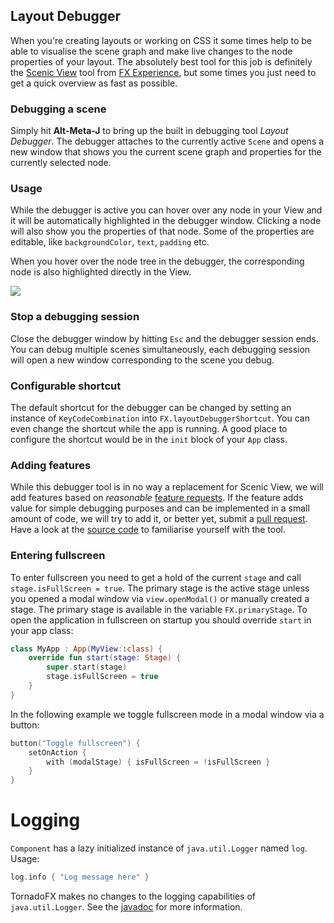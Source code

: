 
## Layout Debugger

When you're creating layouts or working on CSS it some times help to be able to visualise the scene graph and make live changes to the node properties of your layout. The absolutely best tool for this job is definitely the [Scenic View](http://fxexperience.com/scenic-view/) tool from [FX Experience](http://fxexperience.com/), but some times you just need to get a quick overview as fast as possible.

### Debugging a scene

Simply hit **Alt-Meta-J** to bring up the built in debugging tool *Layout Debugger*. The debugger attaches to the currently active `Scene` and opens a new window that shows you the current scene graph and properties for the currently selected node.

### Usage

While the debugger is active you can hover over any node in your View and it will be automatically highlighted in the debugger window. Clicking a node will also show you the properties of that node. Some of the properties are editable, like `backgroundColor`, `text`, `padding` etc.

When you hover over the node tree in the debugger, the corresponding node is also highlighted directly in the View.

![](http://i.imgur.com/kKH8ydl.gif)

### Stop a debugging session

Close the debugger window by hitting `Esc` and the debugger session ends. You can debug multiple scenes simultaneously, each debugging session will open a new window corresponding to the scene you debug.

### Configurable shortcut

The default shortcut for the debugger can be changed by setting an instance of `KeyCodeCombination` into `FX.layoutDebuggerShortcut`. You can even change the shortcut while the app is running. A good place to configure the shortcut would be in the `init` block of your `App` class.

### Adding features

While this debugger tool is in no way a replacement for Scenic View, we will add features based on *reasonable* [feature requests](https://github.com/edvin/tornadofx/issues). If the feature adds value for simple debugging purposes and can be implemented in a small amount of code, we will try to add it, or better yet, submit a [pull request](https://github.com/edvin/tornadofx/pulls). Have a look at the [source code](https://github.com/edvin/tornadofx/blob/master/src/main/java/tornadofx/LayoutDebugger.kt) to familiarise yourself with the tool.


### Entering fullscreen

To enter fullscreen you need to get a hold of the current `stage` and call `stage.isFullScreen = true`. The primary stage is the active stage unless you opened a modal window via `view.openModal()` or manually created a stage. The primary stage is available in the variable `FX.primaryStage`. To open the application in fullscreen on startup you should override `start` in your app class:

```kotlin
class MyApp : App(MyView::class) {
    override fun start(stage: Stage) {
        super.start(stage)
        stage.isFullScreen = true
    }
}
```

In the following example we toggle fullscreen mode in a modal window via a button:

```kotlin
button("Toggle fullscreen") {
    setOnAction {
        with (modalStage) { isFullScreen = !isFullScreen }
    }
}
```

# Logging

`Component` has a lazy initialized instance of `java.util.Logger` named `log`. Usage:

```kotlin
log.info { "Log message here" }
```

TornadoFX makes no changes to the logging capabilities of `java.util.Logger`. See the [javadoc](https://docs.oracle.com/javase/8/docs/api/java/util/logging/Logger.html) for more information.
